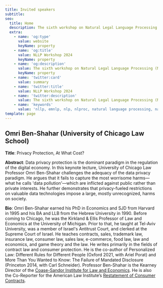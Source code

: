 ```yaml
---
title: Invited speakers
subtitle: 
seo:
  title: Home
  description: The sixth workshop on Natural Legal Language Processing (NLLP 2024) explores methods and applications of Natural Language Processing for the Legal Domain by focusing on legal text and text with legal significance. Co-located with EMNLP 2024.
  extra:
    - name: 'og:type'
      value: website
      keyName: property
    - name: 'og:title'
      value: NLLP Workshop 2024
      keyName: property
    - name: 'og:description'
      value: The sixth workshop on Natural Legal Language Processing (NLLP 2024) explores methods and applications of Natural Language Processing for the Legal Domain by focusing on legal text and text with legal significance. Co-located with EMNLP 2024.
      keyName: property
    - name: 'twitter:card'
      value: summary
    - name: 'twitter:title'
      value: NLLP Workshop 2024
    - name: 'twitter:description'
      value: The sixth workshop on Natural Legal Language Processing (NLLP 2024) explores methods and applications of Natural Language Processing for the Legal Domain by focusing on legal text and text with legal significance. Co-located with EMNLP 2024.
    - name: 'keywords'
      value: 'nllp, emnlp, nlp, nlproc, natural language processing, natural legal language processing, legal text, legal domain language'
template: page
---
```


##  Omri Ben-Shahar (University of Chicago Law School)

**Title**: Privacy Protection, At What Cost?

**Abstract**: Data privacy protection is the dominant paradigm in the regulation of the digital economy. In this keynote lecture, University of Chicago Law Professor Omri Ben-Shahar challenges the adequacy of the data privacy paradigm. He argues that it fails to capture the most worrisome harms—what he calls 'data pollution'—which are inflicted against public rather than private interests. He further demonstrates that privacy-fueled restrictions on valuable data technologies impose a large, mostly unrecognized, harms on society.

**Bio**: Omri Ben-Shahar earned his PhD in Economics and SJD from Harvard in 1995 and his BA and LLB from the Hebrew University in 1990. Before coming to Chicago, he was the Kirkland & Ellis Professor of Law and Economics at the University of Michigan. Prior to that, he taught at Tel-Aviv University, was a member of Israel's Antitrust Court, and clerked at the Supreme Court of Israel. He teaches contracts, sales, trademark law, insurance law, consumer law, sales law, e-commerce, food law, law and economics, and game theory and the law. He writes primarily in the fields of contract law and consumer protection. He is the co-author of Personalized Law: Different Rules for Different People (Oxford 2021, with Ariel Porat) and More Than You Wanted to Know: The Failure of Mandated Disclosure (Princeton 2014, with Carl Schneider). Professor Ben-Shahar is the Kearney Director of the [Coase-Sandor Institute for Law and Economics](http://www.law.uchicago.edu/coase-sandor). He is also the Co-Reporter for the American Law Institute’s [Restatement of Consumer Contracts](https://www.ali.org/projects/show/consumer-contracts/).

